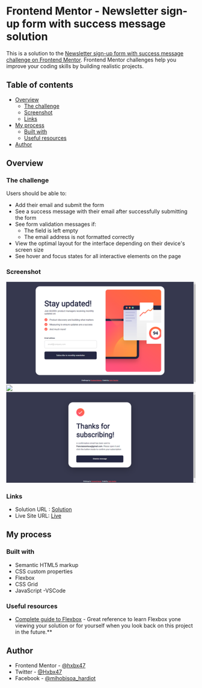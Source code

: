 # Frontend Mentor - Newsletter sign-up form with success message solution

This is a solution to the [Newsletter sign-up form with success message challenge on Frontend Mentor](https://www.frontendmentor.io/challenges/newsletter-signup-form-with-success-message-3FC1AZbNrv). Frontend Mentor challenges help you improve your coding skills by building realistic projects. 

## Table of contents

- [Overview](#overview)
  - [The challenge](#the-challenge)
  - [Screenshot](#screenshot)
  - [Links](#links)
- [My process](#my-process)
  - [Built with](#built-with)
  - [Useful resources](#useful-resources)
- [Author](#author)
 

## Overview

### The challenge

Users should be able to:

- Add their email and submit the form
- See a success message with their email after successfully submitting the form
- See form validation messages if:
  - The field is left empty
  - The email address is not formatted correctly
- View the optimal layout for the interface depending on their device's screen size
- See hover and focus states for all interactive elements on the page

### Screenshot

![](screenshot/desktop-screen.png)
![](screenshot/mobile-screen.png)
![](screenshot/succes-message.png)

### Links

- Solution URL : [Solution](https://www.frontendmentor.io/solutions/newsletter-sign-up-with-success-message-and-animation-FnfMtBkEDZ) 
- Live Site URL: [Live](https://glowing-longma-30fc80.netlify.app/)

## My process

### Built with

- Semantic HTML5 markup
- CSS custom properties
- Flexbox
- CSS Grid
- JavaScript 
 -VSCode 
 
 
### Useful resources 
- [Complete guide to Flexbox](https://css-tricks.com/snippets/css/a-guide-to-flexbox/) - Great reference to learn Flexbox
yone viewing your solution or for yourself when you look back on this project in the future.**

## Author 
- Frontend Mentor - [@hxbx47](https://www.frontendmentor.io/profile/hxbx47)
- Twitter - [@Hxbx47](https://www.twitter.com/Hxbx47)
- Facebook - [@mihobisoa_hardiot](https://www.facebook.com/hxbx.47)
